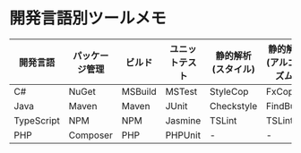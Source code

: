
# 開発言語別ツールメモ

| 開発言語 | パッケージ管理 | ビルド | ユニットテスト | 静的解析(スタイル) | 静的解析(アルゴリズム) | 複雑度 |
----|----|----|----|----|----|----
| C# | NuGet | MSBuild | MSTest | StyleCop | FxCop | CodeMetrics |  
| Java | Maven | Maven | JUnit | Checkstyle | FindBugs | - |  
| TypeScript | NPM | NPM | Jasmine | TSLint | TSLint | - |  
| PHP | Composer | PHP | PHPUnit | - | - | - |  

